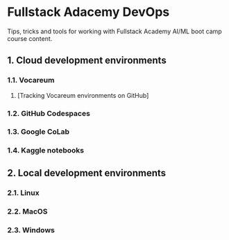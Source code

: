 # Fullstack Adacemy DevOps

Tips, tricks and tools for working with Fullstack Academy AI/ML boot camp course content.

## 1. Cloud development environments

### 1.1. Vocareum

1. [Tracking Vocareum environments on GitHub]

### 1.2. GitHub Codespaces

### 1.3. Google CoLab

### 1.4. Kaggle notebooks

## 2. Local development environments

### 2.1. Linux

### 2.2. MacOS

### 2.3. Windows
